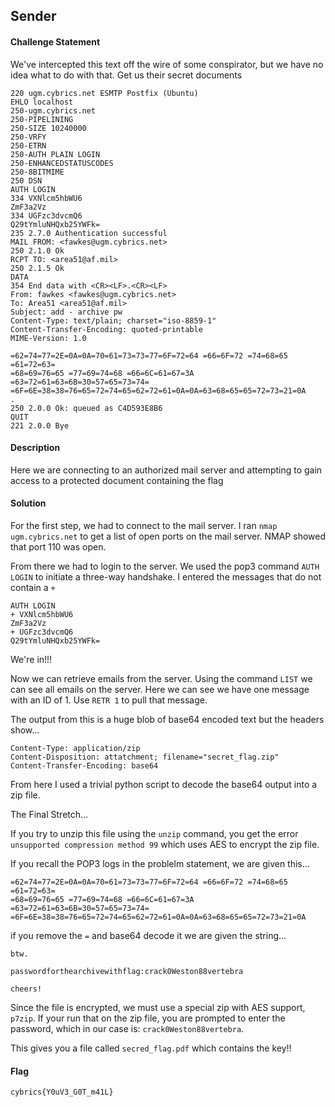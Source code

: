 ## Sender

#### Challenge Statement

We've intercepted this text off the wire of some conspirator, but we have no idea what to do with that. 
Get us their secret documents

```
220 ugm.cybrics.net ESMTP Postfix (Ubuntu)
EHLO localhost
250-ugm.cybrics.net
250-PIPELINING
250-SIZE 10240000
250-VRFY
250-ETRN
250-AUTH PLAIN LOGIN
250-ENHANCEDSTATUSCODES
250-8BITMIME
250 DSN
AUTH LOGIN
334 VXNlcm5hbWU6
ZmF3a2Vz
334 UGFzc3dvcmQ6
Q29tYmluNHQxb25YWFk=
235 2.7.0 Authentication successful
MAIL FROM: <fawkes@ugm.cybrics.net>
250 2.1.0 Ok
RCPT TO: <area51@af.mil>
250 2.1.5 Ok
DATA
354 End data with <CR><LF>.<CR><LF>
From: fawkes <fawkes@ugm.cybrics.net>
To: Area51 <area51@af.mil>
Subject: add - archive pw
Content-Type: text/plain; charset="iso-8859-1"
Content-Transfer-Encoding: quoted-printable
MIME-Version: 1.0

=62=74=77=2E=0A=0A=70=61=73=73=77=6F=72=64 =66=6F=72 =74=68=65 =61=72=63=
=68=69=76=65 =77=69=74=68 =66=6C=61=67=3A =63=72=61=63=6B=30=57=65=73=74=
=6F=6E=38=38=76=65=72=74=65=62=72=61=0A=0A=63=68=65=65=72=73=21=0A
.
250 2.0.0 Ok: queued as C4D593E8B6
QUIT
221 2.0.0 Bye
```

#### Description
Here we are connecting to an authorized mail server and attempting to gain access
to a protected document containing the flag

#### Solution
For the first step, we had to connect to the mail server. I ran
`nmap ugm.cybrics.net` to get a list of open ports on the mail server. NMAP showed that 
port 110 was open.

From there we had to login to the server. We used the pop3 command `AUTH LOGIN` to initiate
a three-way handshake. I entered the messages that do not contain a `+`

```
AUTH LOGIN
+ VXNlcm5hbWU6
ZmF3a2Vz
+ UGFzc3dvcmQ6
Q29tYmluNHQxb25YWFk=
```

We're in!!! 

Now we can retrieve emails from the server. Using the command `LIST` we can see all emails on the server.
Here we can see we have one message with an ID of 1. Use `RETR 1` to pull that message.

The output from this is a huge blob of base64 encoded text but the headers show...

```
Content-Type: application/zip
Content-Disposition: attatchment; filename="secret_flag.zip"
Content-Transfer-Encoding: base64
```

From here I used a trivial python script to decode the base64 output into a zip file. 

The Final Stretch...

If you try to unzip this file using the `unzip` command, you get the error `unsupported compression method 99`
which uses AES to encrypt the zip file.

If you recall the POP3 logs in the problelm statement, we are given this...

```
=62=74=77=2E=0A=0A=70=61=73=73=77=6F=72=64 =66=6F=72 =74=68=65 =61=72=63=
=68=69=76=65 =77=69=74=68 =66=6C=61=67=3A =63=72=61=63=6B=30=57=65=73=74=
=6F=6E=38=38=76=65=72=74=65=62=72=61=0A=0A=63=68=65=65=72=73=21=0A
```

if you remove the `=` and base64 decode it we are given the string...

```
btw.

passwordforthearchivewithflag:crack0Weston88vertebra

cheers!
```

Since the file is encrypted, we must use a special zip with AES support, `p7zip`.  If your run that on the zip
file, you are prompted to enter the password, which in our case is: `crack0Weston88vertebra`.

This gives you a file called `secred_flag.pdf` which contains the key!!

#### Flag
`cybrics{Y0uV3_G0T_m41L}`